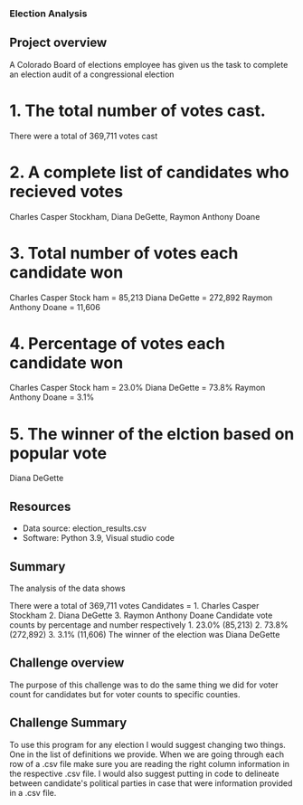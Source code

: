### Election Analysis 

## Project overview
A Colorado Board of elections employee has given us the task to complete an election audit of a congressional election
# 1. The total number of votes cast.
There were a total of 369,711 votes cast
# 2. A complete list of candidates who recieved votes
 Charles Casper Stockham, Diana DeGette, Raymon Anthony Doane
# 3. Total number of votes each candidate won
Charles Casper Stock ham = 85,213
Diana  DeGette = 272,892
Raymon Anthony Doane = 11,606
# 4. Percentage of votes each candidate won
Charles Casper Stock ham = 23.0%
Diana  DeGette = 73.8%
Raymon Anthony Doane = 3.1%
# 5. The winner of the elction based on popular vote
Diana DeGette

## Resources
- Data source: election_results.csv
- Software: Python 3.9, Visual studio code

## Summary
The analysis of the data shows

There were a total of 369,711 votes
Candidates = 
    1. Charles Casper Stockham
    2. Diana DeGette
    3. Raymon Anthony Doane
Candidate vote counts by percentage and number respectively
    1. 23.0% (85,213)
    2. 73.8% (272,892)
    3. 3.1% (11,606)
The winner of the election was Diana DeGette

## Challenge overview
 The purpose of this challenge was to do the same thing we did for voter count for candidates but for voter counts to specific counties.
## Challenge Summary
 To use this program for any election I would suggest changing two things. One in the list of definitions we provide. When we are going through each row of a .csv file make sure you are reading the right column information in the respective .csv file. I would also suggest putting in code to delineate between candidate's political parties in case that were information provided in a .csv file. 